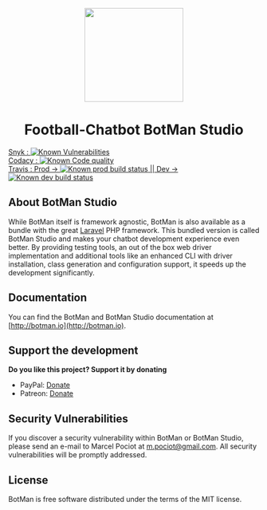 <p align="center"><img height="188" width="198" src="https://botman.io/img/botman.png"></p>
<h1 align="center">Football-Chatbot BotMan Studio</h1>

<a href="https://snyk.io/test/github/Shusui95/Football-Chatbot?targetFile=package.json">Snyk : <img src="https://snyk.io/test/github/Shusui95/Football-Chatbot/badge.svg?targetFile=package.json" alt="Known Vulnerabilities" data-canonical-src="https://snyk.io/test/github/Shusui95/Football-Chatbot?targetFile=package.json" style="max-width:100%;"></a><br/>
<a href="https://www.codacy.com/app/jere.marchand/Football-Chatbot?utm_source=github.com&amp;utm_medium=referral&amp;utm_content=Shusui95/Football-Chatbot&amp;utm_campaign=Badge_Grade">Codacy : <img src="https://api.codacy.com/project/badge/Grade/703b575784e54266b64344d1a4f037b5" alt="Known Code quality"/></a><br />
<a href="https://travis-ci.org/Shusui95/Football-Chatbot">Travis : Prod -> <img src="https://travis-ci.org/Shusui95/Football-Chatbot.svg?branch=master" alt="Known prod build status"/> ||  Dev -> <img src="https://travis-ci.org/Shusui95/Football-Chatbot.svg?branch=develop" alt="Known dev build status"/></a>

## About BotMan Studio

While BotMan itself is framework agnostic, BotMan is also available as a bundle with the great [Laravel](https://laravel.com) PHP framework. This bundled version is called BotMan Studio and makes your chatbot development experience even better. By providing testing tools, an out of the box web driver implementation and additional tools like an enhanced CLI with driver installation, class generation and configuration support, it speeds up the development significantly.

## Documentation

You can find the BotMan and BotMan Studio documentation at [http://botman.io](http://botman.io).

## Support the development
**Do you like this project? Support it by donating**

- PayPal: [Donate](https://www.paypal.com/cgi-bin/webscr?cmd=_donations&business=m%2epociot%40googlemail%2ecom&lc=CY&item_name=BotMan&no_note=0&currency_code=EUR&bn=PP%2dDonationsBF%3abtn_donateCC_LG%2egif%3aNonHostedGuest)
- Patreon: [Donate](https://www.patreon.com/botman)

## Security Vulnerabilities

If you discover a security vulnerability within BotMan or BotMan Studio, please send an e-mail to Marcel Pociot at m.pociot@gmail.com. All security vulnerabilities will be promptly addressed.

## License

BotMan is free software distributed under the terms of the MIT license.


